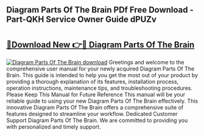 ## Diagram Parts Of The Brain PDf Free Download - Part-QKH Service Owner Guide dPUZv

# <h2><a href="http://dfmzkv.blite.top/?on=Diagram+Parts+Of+The+Brain">🔗Download New 👉🔴 Diagram Parts Of The Brain</a></h2>

[![Diagram Parts Of The Brain download](https://i.imgur.com/lujVjoI.png)](http://dfmzkv.blite.top/?on=Diagram+Parts+Of+The+Brain)
Greetings and welcome to the comprehensive user manual for your newly acquired Diagram Parts Of The Brain. This guide is intended to help you get the most out of your product by providing a thorough explanation of its features, installation process, operation instructions, maintenance tips, and troubleshooting procedures. Please Keep This Manual for Future Reference This manual will be your reliable guide to using your new Diagram Parts Of The Brain effectively. This innovative Diagram Parts Of The Brain offers a comprehensive suite of features designed to streamline your workflow. Dedicated Customer Support Diagram Parts Of The Brain. We are committed to providing you with personalized and timely support.
